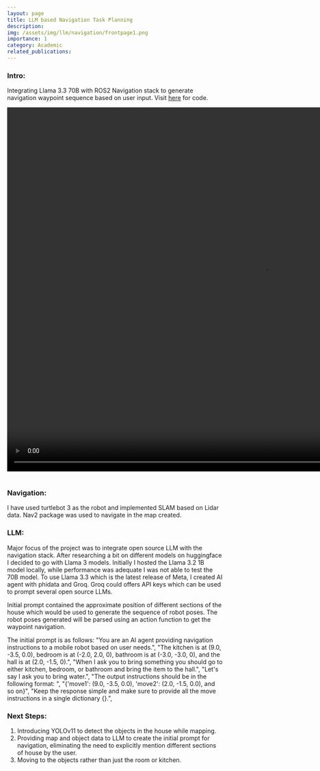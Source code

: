 ```yaml
---
layout: page
title: LLM based Navigation Task Planning
description: 
img: /assets/img/llm/navigation/frontpage1.png
importance: 1
category: Academic
related_publications: 
---
```


### Intro:
Integrating Llama 3.3 70B with ROS2 Navigation stack to generate navigation waypoint sequence based on user input. Visit [here](https://github.com/vishwas-hegde/LLM-Navigation/tree/main) for code.
<center>
    <video width="1200" height="850" controls>
        <source src="/assets/img/llm/navigation/llm_navigation_demo.mp4" type="video/mp4">
        Your browser does not support the video tag.
    </video>
</center>

<br>

### Navigation:
I have used turtlebot 3 as the robot and implemented SLAM based on Lidar data. Nav2 package was used to navigate in the map created.

### LLM:
Major focus of the project was to integrate open source LLM with the navigation stack. After researching a bit on different models on huggingface I decided to go with Llama 3 models. Initially I hosted the Llama 3.2 1B model locally, while performance was adequate I was not able to test the 70B model. To use Llama 3.3 which is the latest release of Meta, I created AI agent with phidata and Groq. Groq could offers API keys which can be used to prompt several open source LLMs.

Initial prompt contained the approximate position of different sections of the house which would be used to generate the sequence of robot poses. The robot poses generated will be parsed using an action function to get the waypoint navigation.

The initial prompt is as follows:
"You are an AI agent providing navigation instructions to a mobile robot based on user needs.",
"The kitchen is at (9.0, -3.5, 0.0), bedroom is at (-2.0, 2.0, 0), bathroom is at (-3.0, -3.0, 0), and the hall is at (2.0, -1.5, 0).",
"When I ask you to bring something you should go to either kitchen, bedroom, or bathroom and bring the item to the hall.",
"Let's say I ask you to bring water.",
"The output instructions should be in the following format: ",
"{'move1': (9.0, -3.5, 0.0), 'move2': (2.0, -1.5, 0.0), and so on}",
"Keep the response simple and make sure to provide all the move instructions in a single dictionary {}.",

### Next Steps:
1) Introducing YOLOv11 to detect the objects in the house while mapping. 
2) Providing map and object data to LLM to create the initial prompt for navigation, eliminating the need to explicitly mention different sections of house by the user.
3) Moving to the objects rather than just the room or kitchen.

